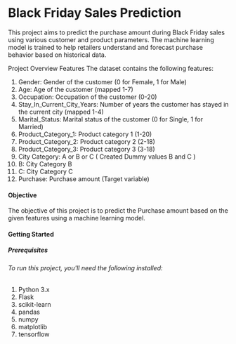 # Black Friday Sales Prediction
This project aims to predict the purchase amount during Black Friday sales using various customer and product parameters. The machine learning model is trained to help retailers understand and forecast purchase behavior based on historical data.

Project Overview
Features
The dataset contains the following features:

1. Gender: Gender of the customer (0 for Female, 1 for Male)
2. Age: Age of the customer (mapped 1-7)
3. Occupation: Occupation of the customer (0-20)
4. Stay_In_Current_City_Years: Number of years the customer has stayed in the current city (mapped 1-4)
5. Marital_Status: Marital status of the customer (0 for Single, 1 for Married)
6. Product_Category_1: Product category 1 (1-20)
7. Product_Category_2: Product category 2 (2-18)
8. Product_Category_3: Product category 3 (3-18)
9. City Category: A or B or C  ( Created Dummy values B and C )
10. B: City Category B
11. C: City Category C
12. Purchase: Purchase amount (Target variable)

#### Objective
The objective of this project is to predict the Purchase amount based on the given features using a machine learning model.

#### Getting Started
##### Prerequisites
###### To run this project, you'll need the following installed:

1. Python 3.x
2. Flask
3. scikit-learn
4. pandas
5. numpy
6. matplotlib
7. tensorflow

